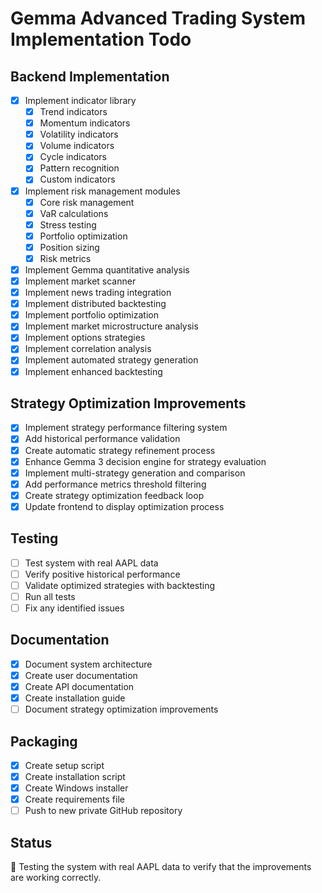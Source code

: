 # Gemma Advanced Trading System Implementation Todo

## Backend Implementation
- [x] Implement indicator library
  - [x] Trend indicators
  - [x] Momentum indicators
  - [x] Volatility indicators
  - [x] Volume indicators
  - [x] Cycle indicators
  - [x] Pattern recognition
  - [x] Custom indicators
- [x] Implement risk management modules
  - [x] Core risk management
  - [x] VaR calculations
  - [x] Stress testing
  - [x] Portfolio optimization
  - [x] Position sizing
  - [x] Risk metrics
- [x] Implement Gemma quantitative analysis
- [x] Implement market scanner
- [x] Implement news trading integration
- [x] Implement distributed backtesting
- [x] Implement portfolio optimization
- [x] Implement market microstructure analysis
- [x] Implement options strategies
- [x] Implement correlation analysis
- [x] Implement automated strategy generation
- [x] Implement enhanced backtesting

## Strategy Optimization Improvements
- [x] Implement strategy performance filtering system
- [x] Add historical performance validation
- [x] Create automatic strategy refinement process
- [x] Enhance Gemma 3 decision engine for strategy evaluation
- [x] Implement multi-strategy generation and comparison
- [x] Add performance metrics threshold filtering
- [x] Create strategy optimization feedback loop
- [x] Update frontend to display optimization process

## Testing
- [ ] Test system with real AAPL data
- [ ] Verify positive historical performance
- [ ] Validate optimized strategies with backtesting
- [ ] Run all tests
- [ ] Fix any identified issues

## Documentation
- [x] Document system architecture
- [x] Create user documentation
- [x] Create API documentation
- [x] Create installation guide
- [ ] Document strategy optimization improvements

## Packaging
- [x] Create setup script
- [x] Create installation script
- [x] Create Windows installer
- [x] Create requirements file
- [ ] Push to new private GitHub repository

## Status
🔄 Testing the system with real AAPL data to verify that the improvements are working correctly.
